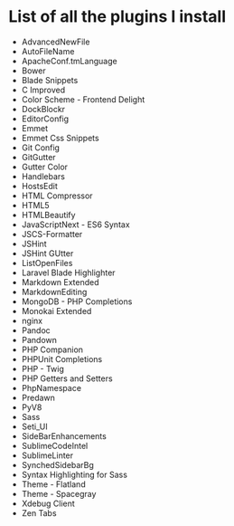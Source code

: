 # List of all the plugins I install

+ AdvancedNewFile
+ AutoFileName
+ ApacheConf.tmLanguage
+ Bower
+ Blade Snippets
+ C Improved
+ Color Scheme - Frontend Delight
+ DockBlockr
+ EditorConfig
+ Emmet
+ Emmet Css Snippets
+ Git Config
+ GitGutter
+ Gutter Color
+ Handlebars
+ HostsEdit
+ HTML Compressor
+ HTML5
+ HTMLBeautify
+ JavaScriptNext - ES6 Syntax
+ JSCS-Formatter
+ JSHint
+ JSHint GUtter
+ ListOpenFiles
+ Laravel Blade Highlighter
+ Markdown Extended
+ MarkdownEditing
+ MongoDB - PHP Completions
+ Monokai Extended
+ nginx
+ Pandoc
+ Pandown
+ PHP Companion
+ PHPUnit Completions
+ PHP - Twig
+ PHP Getters and Setters
+ PhpNamespace
+ Predawn
+ PyV8
+ Sass
+ Seti_UI
+ SideBarEnhancements
+ SublimeCodeIntel
+ SublimeLinter
+ SynchedSidebarBg
+ Syntax Highlighting for Sass
+ Theme - Flatland
+ Theme - Spacegray
+ Xdebug Client
+ Zen Tabs

